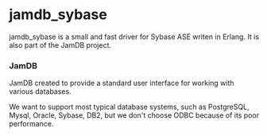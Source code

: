 jamdb_sybase
===============

jamdb_sybase is a small and fast driver for Sybase ASE writen in Erlang. It is also part of the JamDB  project.

<h3><a name="JamDB">JamDB</a></h3>
JamDB created to provide a standard user interface for working with various databases.

We want to support most typical database systems, such as PostgreSQL, Mysql, Oracle, Sybase, DB2, but we don't choose ODBC because of its poor performance.
